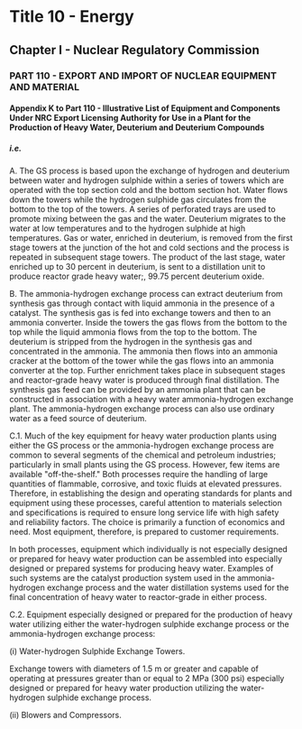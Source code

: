 
# Title 10 - Energy
## Chapter I - Nuclear Regulatory Commission
### PART 110 - EXPORT AND IMPORT OF NUCLEAR EQUIPMENT AND MATERIAL
#### Appendix K to Part 110 - Illustrative List of Equipment and Components Under NRC Export Licensing Authority for Use in a Plant for the Production of Heavy Water, Deuterium and Deuterium Compounds
##### i.e.

A. The GS process is based upon the exchange of hydrogen and deuterium between water and hydrogen sulphide within a series of towers which are operated with the top section cold and the bottom section hot. Water flows down the towers while the hydrogen sulphide gas circulates from the bottom to the top of the towers. A series of perforated trays are used to promote mixing between the gas and the water. Deuterium migrates to the water at low temperatures and to the hydrogen sulphide at high temperatures. Gas or water, enriched in deuterium, is removed from the first stage towers at the junction of the hot and cold sections and the process is repeated in subsequent stage towers. The product of the last stage, water enriched up to 30 percent in deuterium, is sent to a distillation unit to produce reactor grade heavy water;, 99.75 percent deuterium oxide.

B. The ammonia-hydrogen exchange process can extract deuterium from synthesis gas through contact with liquid ammonia in the presence of a catalyst. The synthesis gas is fed into exchange towers and then to an ammonia converter. Inside the towers the gas flows from the bottom to the top while the liquid ammonia flows from the top to the bottom. The deuterium is stripped from the hydrogen in the synthesis gas and concentrated in the ammonia. The ammonia then flows into an ammonia cracker at the bottom of the tower while the gas flows into an ammonia converter at the top. Further enrichment takes place in subsequent stages and reactor-grade heavy water is produced through final distillation. The synthesis gas feed can be provided by an ammonia plant that can be constructed in association with a heavy water ammonia-hydrogen exchange plant. The ammonia-hydrogen exchange process can also use ordinary water as a feed source of deuterium.

C.1. Much of the key equipment for heavy water production plants using either the GS process or the ammonia-hydrogen exchange process are common to several segments of the chemical and petroleum industries; particularly in small plants using the GS process. However, few items are available "off-the-shelf." Both processes require the handling of large quantities of flammable, corrosive, and toxic fluids at elevated pressures. Therefore, in establishing the design and operating standards for plants and equipment using these processes, careful attention to materials selection and specifications is required to ensure long service life with high safety and reliability factors. The choice is primarily a function of economics and need. Most equipment, therefore, is prepared to customer requirements.

In both processes, equipment which individually is not especially designed or prepared for heavy water production can be assembled into especially designed or prepared systems for producing heavy water. Examples of such systems are the catalyst production system used in the ammonia-hydrogen exchange process and the water distillation systems used for the final concentration of heavy water to reactor-grade in either process.

C.2. Equipment especially designed or prepared for the production of heavy water utilizing either the water-hydrogen sulphide exchange process or the ammonia-hydrogen exchange process:

(i) Water-hydrogen Sulphide Exchange Towers.

Exchange towers with diameters of 1.5 m or greater and capable of operating at pressures greater than or equal to 2 MPa (300 psi) especially designed or prepared for heavy water production utilizing the water-hydrogen sulphide exchange process.

(ii) Blowers and Compressors.
